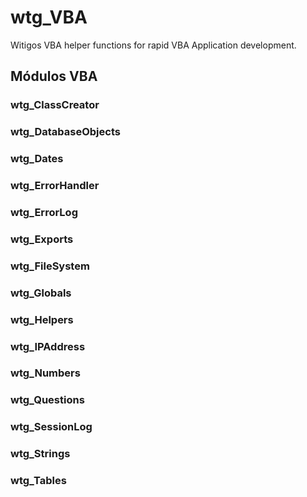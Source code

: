 # wtg_VBA


Witigos VBA helper functions for rapid VBA Application development.

## Módulos VBA

### wtg_ClassCreator

### wtg_DatabaseObjects

### wtg_Dates

### wtg_ErrorHandler

### wtg_ErrorLog

### wtg_Exports

### wtg_FileSystem

### wtg_Globals

### wtg_Helpers

### wtg_IPAddress

### wtg_Numbers

### wtg_Questions

### wtg_SessionLog

### wtg_Strings

### wtg_Tables